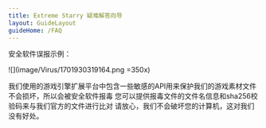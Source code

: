 ```yaml
---
title: Extreme Starry 疑难解答向导
layout: GuideLayout
guideHome: /FAQ
---
```


安全软件误报示例：

![](image/Virus/1701930319164.png =350x)

我们使用的游戏引擎扩展平台中包含一些敏感的API用来保护我们的游戏素材文件不会损坏，所以会被安全软件报毒
您可以提供报毒文件的文件名信息和sha256校验码来与我们官方的文件进行比对
请放心，我们不会破坏您的计算机，这对我们没有好处。
